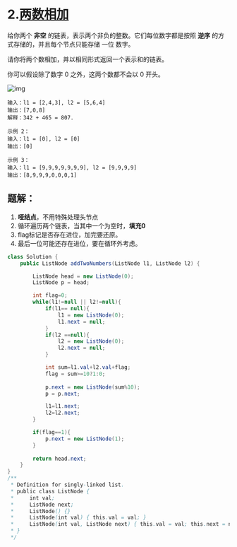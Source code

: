 # 2.[两数相加](https://leetcode-cn.com/problems/add-two-numbers)



给你两个 **非空** 的链表，表示两个非负的整数。它们每位数字都是按照 **逆序** 的方式存储的，并且每个节点只能存储 一位 数字。

请你将两个数相加，并以相同形式返回一个表示和的链表。

你可以假设除了数字 0 之外，这两个数都不会以 0 开头。

![img](https://assets.leetcode-cn.com/aliyun-lc-upload/uploads/2021/01/02/addtwonumber1.jpg)

```
输入：l1 = [2,4,3], l2 = [5,6,4]
输出：[7,0,8]
解释：342 + 465 = 807.

示例 2：
输入：l1 = [0], l2 = [0]
输出：[0]

示例 3：
输入：l1 = [9,9,9,9,9,9,9], l2 = [9,9,9,9]
输出：[8,9,9,9,0,0,0,1]
```



## 题解：

1. **哑结点**，不用特殊处理头节点
2. 循环遍历两个链表，当其中一个为空时，**填充0**
3. flag标记是否存在进位，加完要还原。
4. 最后一位可能还存在进位，要在循环外考虑。

~~~java
class Solution {
    public ListNode addTwoNumbers(ListNode l1, ListNode l2) {

        ListNode head = new ListNode(0);
        ListNode p = head;

        int flag=0;
        while(l1!=null || l2!=null){
            if(l1== null){
                l1 = new ListNode(0);
                l1.next = null;
            }
            if(l2 ==null){
                l2 = new ListNode(0);
                l2.next = null;
            }

            int sum=l1.val+l2.val+flag;
            flag = sum>=10?1:0;
            
            p.next = new ListNode(sum%10);
            p = p.next;

            l1=l1.next;
            l2=l2.next;
        }

        if(flag==1){
            p.next = new ListNode(1);
        }
        
        return head.next;
    }
}
/**
 * Definition for singly-linked list.
 * public class ListNode {
 *     int val;
 *     ListNode next;
 *     ListNode() {}
 *     ListNode(int val) { this.val = val; }
 *     ListNode(int val, ListNode next) { this.val = val; this.next = next; }
 * }
 */
~~~

